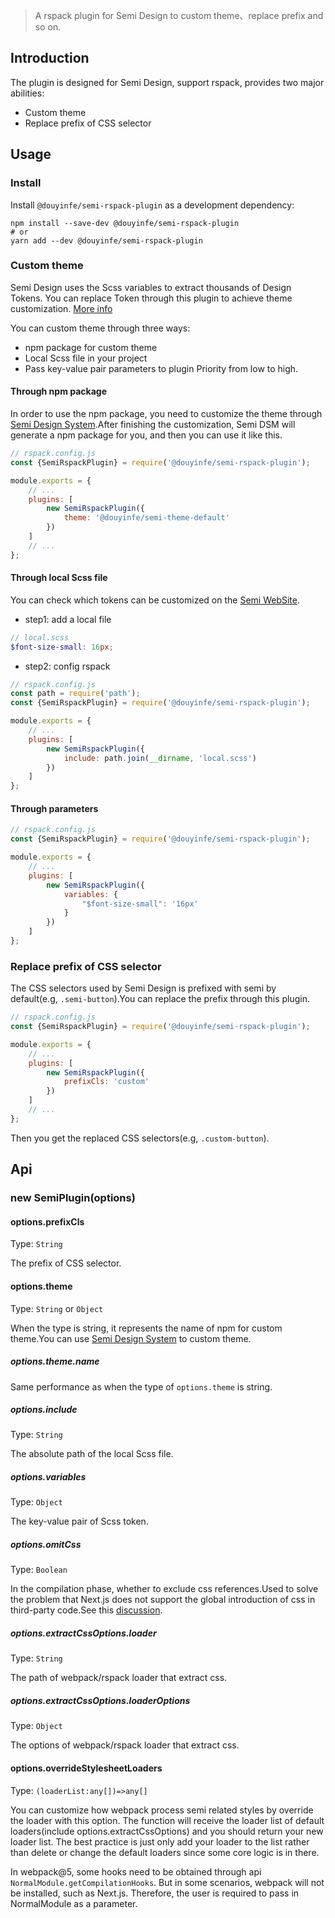 > A rspack plugin for Semi Design to custom theme、replace prefix and so on.

## Introduction
The plugin is designed for Semi Design, support rspack, provides two major abilities:
- Custom theme
- Replace prefix of CSS selector 

## Usage 

### Install 
Install `@douyinfe/semi-rspack-plugin` as a development dependency:

``` shell
npm install --save-dev @douyinfe/semi-rspack-plugin
# or
yarn add --dev @douyinfe/semi-rspack-plugin
```

### Custom theme
Semi Design uses the Scss variables to extract thousands of Design Tokens. You can replace Token through this plugin to achieve theme customization. [More info](https://semi.design/dsm/)

You can custom theme through three ways:
- npm package for custom theme
- Local Scss file in your project
- Pass key-value pair parameters to plugin 
Priority from low to high.
#### Through npm package 

In order to use the npm package, you need to customize the theme through [Semi Design System](https://semi.design/dsm/).After finishing the customization, Semi DSM will generate a npm package for you, and then you can use it like this.

``` js
// rspack.config.js
const {SemiRspackPlugin} = require('@douyinfe/semi-rspack-plugin');

module.exports = {
    // ...
    plugins: [
        new SemiRspackPlugin({
            theme: '@douyinfe/semi-theme-default'
        })
    ]
    // ...
};
```

#### Through local Scss file

You can check which tokens can be customized on the [Semi WebSite](https://semi.design/en-US/basic/tokens).

- step1: add a local file
``` scss
// local.scss
$font-size-small: 16px;

```
- step2: config rspack
``` js
// rspack.config.js
const path = require('path');
const {SemiRspackPlugin} = require('@douyinfe/semi-rspack-plugin');

module.exports = {
    // ...
    plugins: [
        new SemiRspackPlugin({
            include: path.join(__dirname, 'local.scss')
        })
    ]
};
```

#### Through parameters
``` js
// rspack.config.js
const {SemiRspackPlugin} = require('@douyinfe/semi-rspack-plugin');

module.exports = {
    // ...
    plugins: [
        new SemiRspackPlugin({
            variables: {
                "$font-size-small": '16px'
            }
        })
    ]
};
```

### Replace prefix of CSS selector
The CSS selectors used by Semi Design is prefixed with semi by default(e.g, `.semi-button`).You can replace the prefix through this plugin.

``` js
// rspack.config.js
const {SemiRspackPlugin} = require('@douyinfe/semi-rspack-plugin');

module.exports = {
    // ...
    plugins: [
        new SemiRspackPlugin({
            prefixCls: 'custom'
        })
    ]
    // ...
};
```

Then you get the replaced CSS selectors(e.g, `.custom-button`).

## Api
### new SemiPlugin(options)

#### options.prefixCls

Type: `String`

The prefix of CSS selector.

#### options.theme

Type: `String` or `Object`

When the type is string, it represents the name of npm for custom theme.You can use [Semi Design System](https://semi.design) to custom theme.

##### options.theme.name

Same performance as when the type of `options.theme` is string.

##### options.include

Type: `String`

The absolute path of the local Scss file.

##### options.variables

Type: `Object`

The key-value pair of Scss token.

##### options.omitCss

Type: `Boolean`

In the compilation phase, whether to exclude css references.Used to solve the problem that Next.js does not support the global introduction of css in third-party code.See this [discussion](https://github.com/vercel/next.js/discussions/27953).


##### options.extractCssOptions.loader

Type: `String`

The path of webpack/rspack loader that extract css.

##### options.extractCssOptions.loaderOptions

Type: `Object`

The options of webpack/rspack loader that extract css.

#### options.overrideStylesheetLoaders

Type: `(loaderList:any[])=>any[]`

You can customize how webpack process semi related styles by override the loader with this option. The function will receive the loader list of default loaders(include options.extractCssOptions) and you should return your new loader list. The best practice is just only add your loader to the list rather than delete or change the default loaders since some core logic is in there.


In webpack@5, some hooks need to be obtained through api `NormalModule.getCompilationHooks`. But in some scenarios, webpack will not be installed, such as Next.js. Therefore, the user is required to pass in NormalModule as a parameter.
